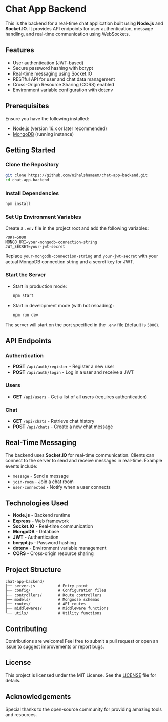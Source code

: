 # Chat App Backend

This is the backend for a real-time chat application built using **Node.js** and **Socket.IO**. It provides API endpoints for user authentication, message handling, and real-time communication using WebSockets.

## Features

- User authentication (JWT-based)
- Secure password hashing with bcrypt
- Real-time messaging using Socket.IO
- RESTful API for user and chat data management
- Cross-Origin Resource Sharing (CORS) enabled
- Environment variable configuration with dotenv

## Prerequisites

Ensure you have the following installed:

- [Node.js](https://nodejs.org/) (version 16.x or later recommended)
- [MongoDB](https://www.mongodb.com/) (running instance)

## Getting Started

### Clone the Repository

```bash
git clone https://github.com/nihalshameem/chat-app-backend.git
cd chat-app-backend
```

### Install Dependencies

```bash
npm install
```

### Set Up Environment Variables

Create a `.env` file in the project root and add the following variables:

```env
PORT=5000
MONGO_URI=your-mongodb-connection-string
JWT_SECRET=your-jwt-secret
```

Replace `your-mongodb-connection-string` and `your-jwt-secret` with your actual MongoDB connection string and a secret key for JWT.

### Start the Server

- Start in production mode:

  ```bash
  npm start
  ```

- Start in development mode (with hot reloading):

  ```bash
  npm run dev
  ```

The server will start on the port specified in the `.env` file (default is `5000`).

## API Endpoints

### Authentication

- **POST** `/api/auth/register` - Register a new user
- **POST** `/api/auth/login` - Log in a user and receive a JWT

### Users

- **GET** `/api/users` - Get a list of all users (requires authentication)

### Chat

- **GET** `/api/chats` - Retrieve chat history
- **POST** `/api/chats` - Create a new chat message

## Real-Time Messaging

The backend uses **Socket.IO** for real-time communication. Clients can connect to the server to send and receive messages in real-time. Example events include:

- `message` - Send a message
- `join-room` - Join a chat room
- `user-connected` - Notify when a user connects

## Technologies Used

- **Node.js** - Backend runtime
- **Express** - Web framework
- **Socket.IO** - Real-time communication
- **MongoDB** - Database
- **JWT** - Authentication
- **bcrypt.js** - Password hashing
- **dotenv** - Environment variable management
- **CORS** - Cross-origin resource sharing

## Project Structure

```plaintext
chat-app-backend/
├── server.js          # Entry point
├── config/            # Configuration files
├── controllers/       # Route controllers
├── models/            # Mongoose schemas
├── routes/            # API routes
├── middlewares/       # Middleware functions
└── utils/             # Utility functions
```

## Contributing

Contributions are welcome! Feel free to submit a pull request or open an issue to suggest improvements or report bugs.

## License

This project is licensed under the MIT License. See the [LICENSE](LICENSE) file for details.

## Acknowledgements

Special thanks to the open-source community for providing amazing tools and resources.
